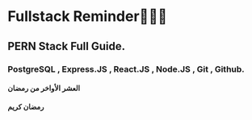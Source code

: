 # Fullstack Reminder👨🏻‍💻
## PERN Stack Full Guide.
### PostgreSQL , Express.JS , React.JS , Node.JS , Git , Github.
#### العشر الأواخر من رمضان
#### رمضان كريم
